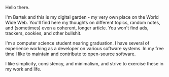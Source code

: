 Hello there.

I'm Bartek and this is my digital garden - my very own place on the World Wide
Web. You'll find here my thoughts on different topics, random notes, and
(sometimes) even a coherent, longer article. You won't find ads, trackers,
cookies, and other bullshit.

I'm a computer science student nearing graduation. I have several of experience
working as a developer on various software systems. In my free time I like to
maintain and contribute to open-source software.

I like simplicity, consistency, and minimalism, and strive to exercise these in
my work and life.
